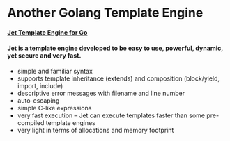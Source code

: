 # Another Golang Template Engine 
#### [Jet Template Engine for Go](https://github.com/CloudyKit/jet)

#### Jet is a template engine developed to be easy to use, powerful, dynamic, yet secure and very fast.
- simple and familiar syntax
- supports template inheritance (extends) and composition (block/yield, import, include)
- descriptive error messages with filename and line number
- auto-escaping
- simple C-like expressions
- very fast execution – Jet can execute templates faster than some pre-compiled template engines
- very light in terms of allocations and memory footprint

